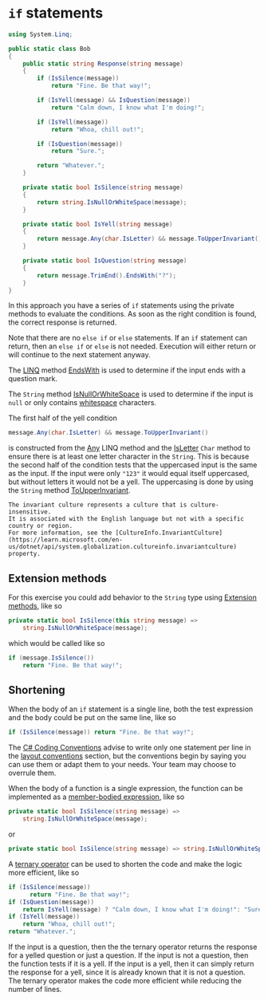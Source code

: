 # `if` statements

```csharp
using System.Linq;

public static class Bob
{
    public static string Response(string message)
    {
        if (IsSilence(message))
            return "Fine. Be that way!";

        if (IsYell(message) && IsQuestion(message))
            return "Calm down, I know what I'm doing!";

        if (IsYell(message))
            return "Whoa, chill out!";

        if (IsQuestion(message))
            return "Sure.";

        return "Whatever.";
    }

    private static bool IsSilence(string message)
    {
        return string.IsNullOrWhiteSpace(message);
    }

    private static bool IsYell(string message)
    {
        return message.Any(char.IsLetter) && message.ToUpperInvariant() == message;
    }

    private static bool IsQuestion(string message)
    {
        return message.TrimEnd().EndsWith("?");
    }
}
```

In this approach you have a series of `if` statements using the private methods to evaluate the conditions.
As soon as the right condition is found, the correct response is returned.

Note that there are no `else if` or `else` statements.
If an `if` statement can return, then an `else if` or `else` is not needed.
Execution will either return or will continue to the next statement anyway.

The [LINQ][linq] method [EndsWith][endswith] is used to determine if the input ends with a question mark.

The `String` method [IsNullOrWhiteSpace][isnullorwhitespace] is used to determine if the input is `null` or only contains [whitespace][whitespace] characters.

The first half of the yell condition

```csharp
message.Any(char.IsLetter) && message.ToUpperInvariant()
```

is constructed from the [Any][any] LINQ method and the [IsLetter][isletter] `Char` method to ensure there is at least one letter character in the `String`.
This is because the second half of the condition tests that the uppercased input is the same as the input.
If the input were only `"123"` it would equal itself uppercased, but without letters it would not be a yell.
The uppercasing is done by using the `String` method [ToUpperInvariant][toupperinvariant].

~~~~exercism/note
The invariant culture represents a culture that is culture-insensitive.
It is associated with the English language but not with a specific country or region.
For more information, see the [CultureInfo.InvariantCulture](https://learn.microsoft.com/en-us/dotnet/api/system.globalization.cultureinfo.invariantculture) property.
~~~~

## Extension methods

For this exercise you could add behavior to the `String` type using [Extension methods][extension-methods], like so

```csharp
private static bool IsSilence(this string message) =>
    string.IsNullOrWhiteSpace(message);
```

which would be called like so

```csharp
if (message.IsSilence())
    return "Fine. Be that way!";
```

## Shortening

When the body of an `if` statement is a single line, both the test expression and the body could be put on the same line, like so

```csharp
if (IsSilence(message)) return "Fine. Be that way!";
```

The [C# Coding Conventions][coding-conventions] advise to write only one statement per line in the [layout conventions][layout-conventions] section,
but the conventions begin by saying you can use them or adapt them to your needs.
Your team may choose to overrule them.

When the body of a function is a single expression, the function can be implemented as a [member-bodied expression][member-bodied-expressions], like so

```csharp
private static bool IsSilence(string message) =>
    string.IsNullOrWhiteSpace(message);
```

or

```csharp
private static bool IsSilence(string message) => string.IsNullOrWhiteSpace(message);
```

A [ternary operator][ternary operator] can be used to shorten the code and make the logic more efficient, like so

```csharp
if (IsSilence(message))
      return "Fine. Be that way!";
if (IsQuestion(message))
    return IsYell(message) ? "Calm down, I know what I'm doing!": "Sure.";
if (IsYell(message))
    return "Whoa, chill out!";
return "Whatever.";
```

If the input is a question, then the the ternary operator returns the response for a yelled question or just a question.
If the input is not a question, then the function tests if it is a yell.
If the input is a yell, then it can simply return the response for a yell, since it is already known that it is not a question.
The ternary operator makes the code more efficient while reducing the number of lines.

[extension-methods]: https://learn.microsoft.com/en-us/dotnet/csharp/programming-guide/classes-and-structs/extension-methods
[linq]: https://learn.microsoft.com/en-us/dotnet/csharp/programming-guide/concepts/linq/
[endswith]: https://learn.microsoft.com/en-us/dotnet/api/system.string.endswith
[isnullorwhitespace]: https://learn.microsoft.com/en-us/dotnet/api/system.string.isnullorwhitespace
[whitespace]: https://www.oreilly.com/library/view/programming-c/0596001177/ch03s04.html
[any]: https://learn.microsoft.com/en-us/dotnet/api/system.linq.enumerable.any
[isletter]: https://learn.microsoft.com/en-us/dotnet/api/system.char.isletter
[toupperinvariant]: https://learn.microsoft.com/en-us/dotnet/api/system.string.toupperinvariant
[invariantculture]: https://learn.microsoft.com/en-us/dotnet/api/system.globalization.cultureinfo.invariantculture
[coding-conventions]: https://learn.microsoft.com/en-us/dotnet/csharp/fundamentals/coding-style/coding-conventions
[layout-conventions]: https://learn.microsoft.com/en-us/dotnet/csharp/fundamentals/coding-style/coding-conventions#layout-conventions
[member-bodied-expressions]: https://learn.microsoft.com/en-us/dotnet/csharp/programming-guide/statements-expressions-operators/expression-bodied-members
[ternary operator]: https://learn.microsoft.com/en-us/dotnet/csharp/language-reference/operators/conditional-operator
